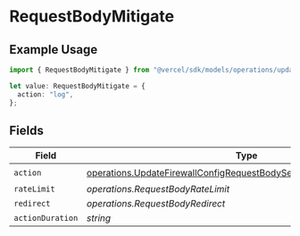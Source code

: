 # RequestBodyMitigate

## Example Usage

```typescript
import { RequestBodyMitigate } from "@vercel/sdk/models/operations/updatefirewallconfig.js";

let value: RequestBodyMitigate = {
  action: "log",
};
```

## Fields

| Field                                                                                                                                                          | Type                                                                                                                                                           | Required                                                                                                                                                       | Description                                                                                                                                                    |
| -------------------------------------------------------------------------------------------------------------------------------------------------------------- | -------------------------------------------------------------------------------------------------------------------------------------------------------------- | -------------------------------------------------------------------------------------------------------------------------------------------------------------- | -------------------------------------------------------------------------------------------------------------------------------------------------------------- |
| `action`                                                                                                                                                       | [operations.UpdateFirewallConfigRequestBodySecurityRequest2ValueAction](../../models/operations/updatefirewallconfigrequestbodysecurityrequest2valueaction.md) | :heavy_check_mark:                                                                                                                                             | N/A                                                                                                                                                            |
| `rateLimit`                                                                                                                                                    | *operations.RequestBodyRateLimit*                                                                                                                              | :heavy_minus_sign:                                                                                                                                             | N/A                                                                                                                                                            |
| `redirect`                                                                                                                                                     | *operations.RequestBodyRedirect*                                                                                                                               | :heavy_minus_sign:                                                                                                                                             | N/A                                                                                                                                                            |
| `actionDuration`                                                                                                                                               | *string*                                                                                                                                                       | :heavy_minus_sign:                                                                                                                                             | N/A                                                                                                                                                            |